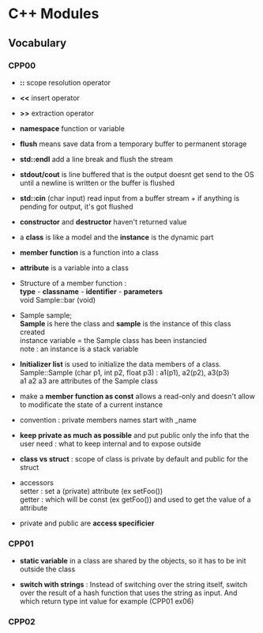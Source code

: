 # C++ Modules

## Vocabulary
### CPP00

* <strong>::</strong> scope resolution operator
* <strong><<</strong> insert operator
* <strong>>></strong> extraction operator
* <strong>namespace</strong> function or variable
* <strong>flush</strong> means save data from a temporary buffer to permanent storage
* <strong>std::endl</strong> add a line break and flush the stream
* <strong>stdout/cout</strong> is line buffered that is the output doesnt get send to the OS until a newline is written or the buffer is flushed
* <strong>std::cin</strong> (char input) read input from a buffer stream + if anything is pending for output, it's got flushed
* <strong>constructor</strong> and <strong>destructor</strong> haven't returned value
* a <strong>class</strong> is like a model and the <strong>instance</strong> is the dynamic part
* <strong>member function</strong> is a function into a class
* <strong>attribute</strong> is a variable into a class
* Structure of a member function :
<br><strong>type</strong> - <strong>classname</strong> - <strong>identifier</strong> - <strong>parameters</strong> <br> void Sample::bar (void)

* Sample sample;
<br> <strong>Sample</strong> is here the class and <strong>sample</strong> is the instance of this class created
<br>instance variable = the Sample class has been instancied
<br> note : an instance is a stack variable

* <strong>Initializer list</strong> is used to initialize the data members of a class.
<br>Sample::Sample (char p1, int p2, float p3) : a1(p1), a2(p2), a3(p3)
<br> a1 a2 a3 are attributes of the Sample class

* make a <strong>member function as const</strong> allows a read-only and doesn't allow to modificate the state of a current instance

* convention : private members names start with _name
* <strong>keep private as much as possible</strong> and put public only the info that the user need : what to keep internal and to expose outside
* <strong>class vs struct</strong> : scope of class is private by default and public for the struct

* accessors
<br> setter : set a (private) attribute (ex setFoo())
<br> getter : which will be const (ex getFoo()) and used to get the value of a attribute

* private and public are <strong>access specificier</strong>

### CPP01

* <strong>static variable</strong> in a class are shared by the objects,
so it has to be init outside the class

* <strong>switch with strings</strong> :
Instead of switching over the string itself, switch over the result of a hash function that uses the string as input. And which return type int value for example (CPP01 ex06)

### CPP02